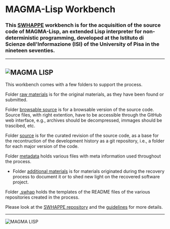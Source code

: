 # MAGMA-Lisp Workbench

### This [SWHAPPE](https://github.com/Unipisa/SWHAPPE) workbench is for the acquisition of the source code of MAGMA-Lisp, an extended Lisp interpreter for non-deterministic programming, developed at the Istituto di Scienze dell'Informazione (ISI) of the University of Pisa in the nineteen seventies.
-------------------
![MAGMA LISP](raw_materials/Frontespizio-sopra.png)
-------------------

This workbench comes with a few folders to support the process.

Folder [raw materials](./raw_materials) is for the original materials, as they have been found or submitted.

Folder [browsable source](./browsable_source) is for a browsable version of the source code. Source files, with right extention, have to be accessible through the GitHub web interface, e.g., archives should be decompressed, immages should be trascibed, etc.

Folder [source](./source) is for the curated revision of the source code, as a base for the recontruction of the development history as a git repository, i.e., a folder for each major version of the code.

Folder [metadata](./metadata) holds various files with meta information used throughout the process. 

- Folder [additional materials](./additional_materials) is for materials originated during the recovery process to document it or to shed new light on the recovered software project.

Folder [.swhap](./.swhap) holds the templates of the README files of the various repositories created in the process.

Please look at the [SWHAPPE repository](https://github.com/Unipisa/SWHAPPE/blob/master/README.md) and the [guidelines](https://github.com/SoftwareHeritage/swhapguide/blob/master/SWHAP%40Pisa.pdf)  for more details.

-------------------

![MAGMA LISP](raw_materials/Frontespizio-sotto.png)
